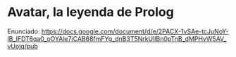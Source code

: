 # Avatar, la leyenda de Prolog

Enunciado: https://docs.google.com/document/d/e/2PACX-1vSAe-tcJuNoY-lB_IFDT6qa0_oOYAle7iCAB68fmFYg_dnB3T5NrkUIlBn0pTnB_dMPHvW5AV_vUojq/pub
